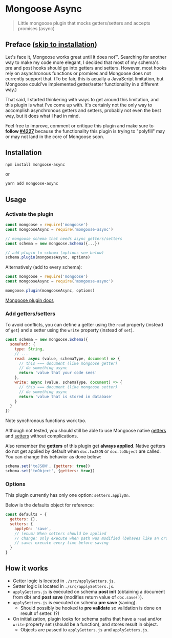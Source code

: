 # Mongoose Async
> Little mongoose plugin that mocks getters/setters and accepts promises (async)

## Preface ([skip to installation](#installation))
Let's face it, Mongoose works great until it does not&trade;. Searching for another way to make my code more elegant, I decided that most of my schema's pre and post hooks should go into getters and setters. However, most hooks rely on asynchronous functions or promises and Mongoose does not currently support that. (To be fair, this is acually a JavaScript limitation, but Mongoose could've implemented getter/setter functionality in a different way.)

That said, I started thinkering with ways to get around this limitation, and this plugin is what I've come up with. It's certainly not the only way to accomplish asynchronous getters and setters, probably not even the best way, but it does what I had in mind.

Feel free to improve, comment or critique this plugin and make sure to **follow [#4227](https://github.com/Automattic/mongoose/issues/4227)** because the functionality this plugin is trying to "polyfill" may or may not land in the core of Mongoose soon.

## Installation
```bash
npm install mongoose-async
```

or

```bash
yarn add mongoose-async
```

## Usage
### Activate the plugin
```javascript
const mongoose = require('mongoose')
const mongooseAsync = require('mongoose-async')

// mongoose schema that needs async getters/setters
const schema = new mongoose.Schema({...})

// add plugin to schema (options see below)
schema.plugin(mongooseAsync, options)
```

Alternatively (add to every schema):

```javascript
const mongoose = require('mongoose')
const mongooseAsync = require('mongoose-async')

mongoose.plugin(mongooseAsync, options)
```

[Mongoose plugin docs](http://mongoosejs.com/docs/plugins.html)

### Add getters/setters
To avoid conflicts, you can define a getter using the `read` property (instead of `get`) and a setter using the `write` property (instead of `set`).

```javascript
const schema = new mongoose.Schema({
  somePath: {
    type: String,
    // ...
    read: async (value, schemaType, document) => {
      // this === document (like mongoose getter)
      // do something async
      return 'value that your code sees'
    },
    write: async (value, schemaType, document) => {
      // this === document (like mongoose setter)
      // do something async
      return 'value that is stored in database'
    }
  }
})
```

Note synchronous functions work too.

Although not tested, you should still be able to use Mongoose native [getters](http://mongoosejs.com/docs/api.html#schematype_SchemaType-get) and [setters](http://mongoosejs.com/docs/api.html#schematype_SchemaType-set) without complications.

Also remember the **getters** of this plugin get **always applied**. Native getters do not get applied by default when `doc.toJSON` or `doc.toObject` are called. You can change this behavior as done below:

```javascript
schema.set('toJSON', {getters: true})
schema.set('toObject', {getters: true})
```

### Options
This plugin currently has only one option: `setters.applyOn`.

Below is the defaults object for reference:

```javascript
const defaults = {
  getters: {},
  setters: {
    applyOn: 'save',
    // (enum) When setters should be applied
    // change: only execute when path was modified (behaves like an ordinary setter)
    // save: execute every time before saving
  }
}
```

## How it works
- Getter logic is located in `./src/applyGetters.js`.
- Setter logic is located in `./src/applySetters.js`.
- `applyGetters.js` is executed on schema **post init** (obtaining a document from db) and **post save** (modifies return value of `doc.save()`).
- `applySetters.js` is executed on schema **pre save** (saving).
  - Should possibly be hooked to **pre validate** so validation is done on result of setter. (?)
- On initialization, plugin looks for schema paths that have a `read` and/or `write` property set (should be a function), and stores result in object.
  - Objects are passed to `applyGetters.js` and `applySetters.js`.
